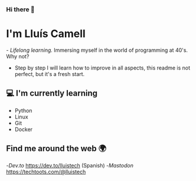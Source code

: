 ### Hi there 👋

<h1>I'm Lluís Camell</h1>
- <i>Lifelong learning. </i> Immersing myself in the world of programming at 40's. Why not?

- Step by step I will learn how to improve in all aspects, this readme is not perfect, but it's a fresh start.

 <h2>💻 I'm currently learning</h2>

- Python
- Linux
- Git 
- Docker

<!-- BLOG-POST-LIST:START -->
<!-- BLOG-POST-LIST:END -->

<h2> Find me around the web 🌍</h2>

-<i>Dev.to</i> https://dev.to/lluistech (Spanish)
-<i>Mastodon</i> https://techtoots.com/@lluistech


<!--
**LluisTech/lluistech** is a ✨ _special_ ✨ repository because its `README.md` (this file) appears on your GitHub profile.

Here are some ideas to get you started:

- 🔭 I’m currently working on ...
- 🌱 I’m currently learning ...
- 👯 I’m looking to collaborate on ...
- 🤔 I’m looking for help with ...
- 💬 Ask me about ...
- 📫 How to reach me: ...
- 😄 Pronouns: ...
- ⚡ Fun fact: ...
-->
